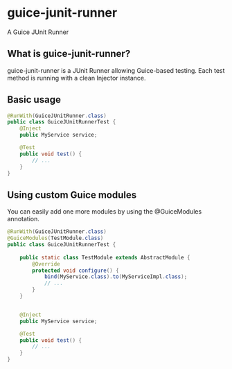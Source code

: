 # guice-junit-runner

A Guice JUnit Runner

## What is guice-junit-runner?

guice-junit-runner is a JUnit Runner allowing Guice-based testing.
Each test method is running with a clean Injector instance.

## Basic usage

```java
@RunWith(GuiceJUnitRunner.class)
public class GuiceJUnitRunnerTest {
	@Inject
	public MyService service;

	@Test
	public void test() {
		// ...
	}
}
```

## Using custom Guice modules

You can easily add one more modules by using the @GuiceModules annotation.

```java
@RunWith(GuiceJUnitRunner.class)
@GuiceModules(TestModule.class)
public class GuiceJUnitRunnerTest {
	
	public static class TestModule extends AbstractModule {
		@Override
		protected void configure() {
			bind(MyService.class).to(MyServiceImpl.class);
			// ...
		}
	}


	@Inject
	public MyService service;

	@Test
	public void test() {
		// ...
	}
}
```
